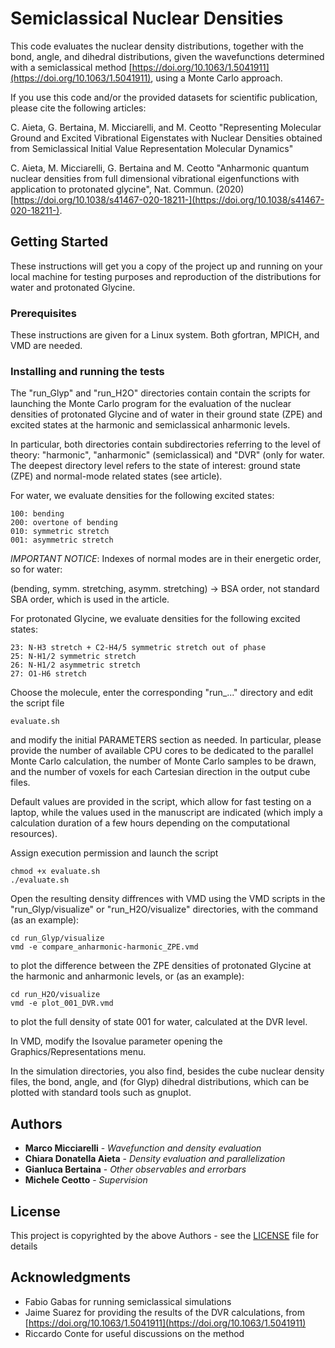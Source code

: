 # Semiclassical Nuclear Densities

This code evaluates the nuclear density distributions, together with the bond, angle, and dihedral distributions, given the wavefunctions determined with a semiclassical method [https://doi.org/10.1063/1.5041911](https://doi.org/10.1063/1.5041911), using a Monte Carlo approach. 

If you use this code and/or the provided datasets for scientific publication, please cite the following articles:

C. Aieta, G. Bertaina, M. Micciarelli, and M. Ceotto "Representing Molecular Ground and Excited Vibrational Eigenstates with Nuclear Densities obtained from Semiclassical Initial Value Representation Molecular Dynamics"

C. Aieta, M. Micciarelli, G. Bertaina and M. Ceotto "Anharmonic quantum nuclear densities from full dimensional vibrational eigenfunctions with application to protonated glycine", Nat. Commun. (2020) [https://doi.org/10.1038/s41467-020-18211-](https://doi.org/10.1038/s41467-020-18211-).

## Getting Started

These instructions will get you a copy of the project up and running on your local machine for testing purposes and reproduction of the distributions for water and protonated Glycine.

### Prerequisites

These instructions are given for a Linux system. Both gfortran, MPICH, and VMD are needed.

### Installing and running the tests

The "run_Glyp" and "run_H2O" directories contain contain the scripts for launching the Monte Carlo program for the evaluation of the nuclear densities of protonated Glycine and of water in their ground state (ZPE) and excited states at the harmonic and semiclassical anharmonic levels.

In particular, both directories contain subdirectories referring to the level of theory: "harmonic", "anharmonic" (semiclassical) and "DVR" (only for water. The deepest directory level refers to the state of interest: ground state (ZPE) and normal-mode related states (see article). 

For water, we evaluate densities for the following excited states:

```
100: bending
200: overtone of bending
010: symmetric stretch
001: asymmetric stretch
```
*IMPORTANT NOTICE*: Indexes of normal modes are in their energetic order, so for water:

(bending, symm. stretching, asymm. stretching) -> BSA order, not standard SBA order, which is used in the article.

For protonated Glycine, we evaluate densities for the following excited states:

```
23: N-H3 stretch + C2-H4/5 symmetric stretch out of phase
25: N-H1/2 symmetric stretch
26: N-H1/2 asymmetric stretch
27: O1-H6 stretch
```

Choose the molecule, enter the corresponding "run_..." directory and edit the script file

```
evaluate.sh
```

and modify the initial PARAMETERS section as needed. In particular, please provide the number of available CPU cores to be dedicated to the parallel Monte Carlo calculation, the number of Monte Carlo samples to be drawn, and the number of voxels for each Cartesian direction in the output cube files.

Default values are provided in the script, which allow for fast testing on a laptop, while the values used in the manuscript are indicated (which imply a calculation duration of a few hours depending on the computational resources).

Assign execution permission and launch the script

```
chmod +x evaluate.sh
./evaluate.sh
```

Open the resulting density diffrences with VMD using the VMD scripts in the "run_Glyp/visualize" or "run_H2O/visualize" directories, with the command (as an example):

```
cd run_Glyp/visualize
vmd -e compare_anharmonic-harmonic_ZPE.vmd
```
to plot the difference between the ZPE densities of protonated Glycine at the harmonic and anharmonic levels, or (as an example):

```
cd run_H2O/visualize
vmd -e plot_001_DVR.vmd
```
to plot the full density of state 001 for water, calculated at the DVR level.

In VMD, modify the Isovalue parameter opening the Graphics/Representations menu.

In the simulation directories, you also find, besides the cube nuclear density files, the bond, angle, and (for Glyp) dihedral distributions, which can be plotted with standard tools such as gnuplot.

## Authors

* **Marco Micciarelli** - *Wavefunction and density evaluation*
* **Chiara Donatella Aieta** - *Density evaluation and parallelization*
* **Gianluca Bertaina** - *Other observables and errorbars*
* **Michele Ceotto** - *Supervision*

## License

This project is copyrighted by the above Authors - see the [LICENSE](LICENSE) file for details

## Acknowledgments

* Fabio Gabas for running semiclassical simulations
* Jaime Suarez for providing the results of the DVR calculations, from [https://doi.org/10.1063/1.5041911](https://doi.org/10.1063/1.5041911)
* Riccardo Conte for useful discussions on the method 

